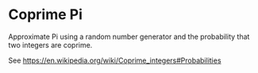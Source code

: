 # Coprime Pi
Approximate Pi using a random number generator and the probability that two integers are coprime.

See https://en.wikipedia.org/wiki/Coprime_integers#Probabilities